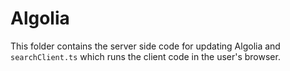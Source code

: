 # Algolia

This folder contains the server side code for updating Algolia and `searchClient.ts` which runs the client code in the user's browser.
